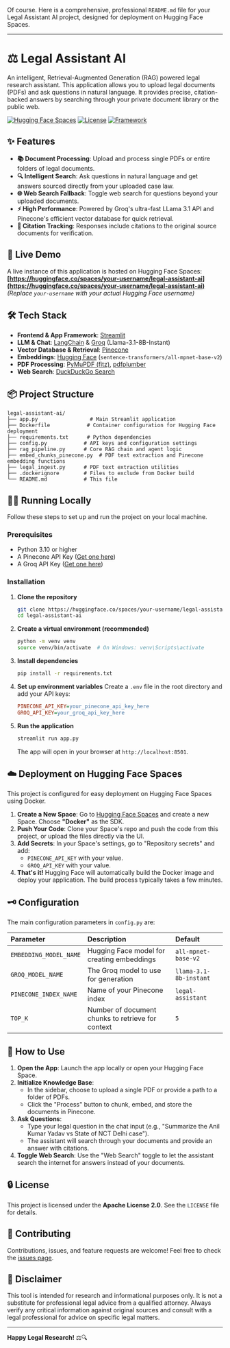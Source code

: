 Of course. Here is a comprehensive, professional `README.md` file for your Legal Assistant AI project, designed for deployment on Hugging Face Spaces.

---

# ⚖️ Legal Assistant AI

An intelligent, Retrieval-Augmented Generation (RAG) powered legal research assistant. This application allows you to upload legal documents (PDFs) and ask questions in natural language. It provides precise, citation-backed answers by searching through your private document library or the public web.

[![Hugging Face Spaces](https://img.shields.io/badge/🤗%20Hugging%20Face-Spaces-blue)](https://huggingface.co/spaces)
[![License](https://img.shields.io/badge/License-Apache%202.0-green.svg)](https://opensource.org/licenses/Apache-2.0)
[![Framework](https://img.shields.io/badge/Framework-Streamlit-%23FF4B4B)](https://streamlit.io/)

## ✨ Features

- **📚 Document Processing**: Upload and process single PDFs or entire folders of legal documents.
- **🔍 Intelligent Search**: Ask questions in natural language and get answers sourced directly from your uploaded case law.
- **🌐 Web Search Fallback**: Toggle web search for questions beyond your uploaded documents.
- **⚡ High Performance**: Powered by Groq's ultra-fast LLama 3.1 API and Pinecone's efficient vector database for quick retrieval.
- **📑 Citation Tracking**: Responses include citations to the original source documents for verification.

## 🚀 Live Demo

A live instance of this application is hosted on Hugging Face Spaces:  
**[https://huggingface.co/spaces/your-username/legal-assistant-ai](https://huggingface.co/spaces/your-username/legal-assistant-ai)**  
*(Replace `your-username` with your actual Hugging Face username)*

## 🛠️ Tech Stack

- **Frontend & App Framework**: [Streamlit](https://streamlit.io/)
- **LLM & Chat**: [LangChain](https://www.langchain.com/) & [Groq](https://groq.com/) (Llama-3.1-8B-Instant)
- **Vector Database & Retrieval**: [Pinecone](https://www.pinecone.io/)
- **Embeddings**: [Hugging Face](https://huggingface.co/) (`sentence-transformers/all-mpnet-base-v2`)
- **PDF Processing**: [PyMuPDF (fitz)](https://pymupdf.readthedocs.io/), [pdfplumber](https://github.com/jsvine/pdfplumber)
- **Web Search**: [DuckDuckGo Search](https://pypi.org/project/duckduckgo-search/)

## 📦 Project Structure

```
legal-assistant-ai/
├── app.py                 # Main Streamlit application
├── Dockerfile            # Container configuration for Hugging Face deployment
├── requirements.txt      # Python dependencies
├── config.py            # API keys and configuration settings
├── rag_pipeline.py      # Core RAG chain and agent logic
├── embed_chunks_pinecone.py  # PDF text extraction and Pinecone embedding functions
├── legal_ingest.py      # PDF text extraction utilities
├── .dockerignore        # Files to exclude from Docker build
└── README.md            # This file
```

## 🏃‍♂️ Running Locally

Follow these steps to set up and run the project on your local machine.

### Prerequisites

- Python 3.10 or higher
- A Pinecone API Key ([Get one here](https://www.pinecone.io/))
- A Groq API Key ([Get one here](https://console.groq.com/))

### Installation

1.  **Clone the repository**
    ```bash
    git clone https://huggingface.co/spaces/your-username/legal-assistant-ai
    cd legal-assistant-ai
    ```

2.  **Create a virtual environment (recommended)**
    ```bash
    python -m venv venv
    source venv/bin/activate  # On Windows: venv\Scripts\activate
    ```

3.  **Install dependencies**
    ```bash
    pip install -r requirements.txt
    ```

4.  **Set up environment variables**
    Create a `.env` file in the root directory and add your API keys:
    ```ini
    PINECONE_API_KEY=your_pinecone_api_key_here
    GROQ_API_KEY=your_groq_api_key_here
    ```

5.  **Run the application**
    ```bash
    streamlit run app.py
    ```
    The app will open in your browser at `http://localhost:8501`.

## ☁️ Deployment on Hugging Face Spaces

This project is configured for easy deployment on Hugging Face Spaces using Docker.

1.  **Create a New Space**: Go to [Hugging Face Spaces](https://huggingface.co/spaces) and create a new Space. Choose **"Docker"** as the SDK.
2.  **Push Your Code**: Clone your Space's repo and push the code from this project, or upload the files directly via the UI.
3.  **Add Secrets**: In your Space's settings, go to "Repository secrets" and add:
    - `PINECONE_API_KEY` with your value.
    - `GROQ_API_KEY` with your value.
4.  **That's it!** Hugging Face will automatically build the Docker image and deploy your application. The build process typically takes a few minutes.

## 🗝️ Configuration

The main configuration parameters in `config.py` are:

| Parameter | Description | Default |
| :--- | :--- | :--- |
| `EMBEDDING_MODEL_NAME` | Hugging Face model for creating embeddings | `all-mpnet-base-v2` |
| `GROQ_MODEL_NAME` | The Groq model to use for generation | `llama-3.1-8b-instant` |
| `PINECONE_INDEX_NAME` | Name of your Pinecone index | `legal-assistant` |
| `TOP_K` | Number of document chunks to retrieve for context | `5` |

## 📖 How to Use

1.  **Open the App**: Launch the app locally or open your Hugging Face Space.
2.  **Initialize Knowledge Base**:
    - In the sidebar, choose to upload a single PDF or provide a path to a folder of PDFs.
    - Click the "Process" button to chunk, embed, and store the documents in Pinecone.
3.  **Ask Questions**:
    - Type your legal question in the chat input (e.g., "Summarize the Anil Kumar Yadav vs State of NCT Delhi case").
    - The assistant will search through your documents and provide an answer with citations.
4.  **Toggle Web Search**: Use the "Web Search" toggle to let the assistant search the internet for answers instead of your documents.

## 🔒 License

This project is licensed under the **Apache License 2.0**. See the `LICENSE` file for details.

## 🤝 Contributing

Contributions, issues, and feature requests are welcome! Feel free to check the [issues page](https://huggingface.co/spaces/your-username/legal-assistant-ai/discussions).

## 📜 Disclaimer

This tool is intended for research and informational purposes only. It is not a substitute for professional legal advice from a qualified attorney. Always verify any critical information against original sources and consult with a legal professional for advice on specific legal matters.

---

**Happy Legal Research!** ⚖️🔍
